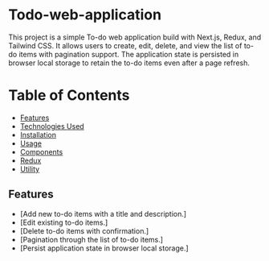 # Todo-web-application

This project is a simple To-do web application build with Next.js, Redux, and Tailwind CSS. It allows users to create, edit, delete, and view the list of to-do items with pagination support. The application state is persisted in browser local storage to retain the to-do items even after a page refresh.

# Table of Contents
- [Features](#Features)
- [Technologies Used](#)
- [Installation](#)
- [Usage](#)
- [Components](#)
- [Redux](#)
- [Utility](#)
<!-- - [](#) -->

## Features
- [Add new to-do items with a title and description.]
- [Edit existing to-do items.]
- [Delete to-do items with confirmation.]
- [Pagination through the list of to-do items.]
- [Persist application state in browser local storage.]

